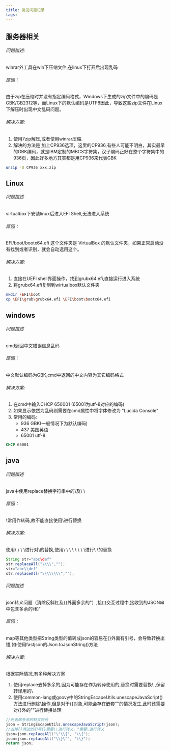 ```yaml
---
title: 常见问题记录
tags:
---
```


## 服务器相关

###### 问题描述:
winrar外工具在win下压缩文件,在linux下打开后出现乱码
###### 原因：
由于zip在压缩时并没有指定编码格式，Windows下生成的zip文件中的编码是GBK/GB2312等，而Linux下的默认编码是UTF8因此，导致这些zip文件在Linux下解压时出现中文乱码问题。
###### 解决方案:
1. 使用7zip解压,或者使用winrar压缩.
2. 解决的方法是 加上CP936选项，这里的CP936,有些人可能不明白，其实最早的GBK编码，就是IBM定制的MBCS字符集，汉子编码正好在整个字符集中的936页，因此好多地方其实都是用CP936来代表GBK
``` bash
unzip -O CP936 xxx.zip
```

## Linux

###### 问题描述 
virtualbox下安装linux后进入EFI Shell,无法进入系统
###### 原因：
EFI/boot/bootx64.efi 这个文件夹是 VirtualBox 的默认文件夹，如果正常启动没有找到或者识别，就会自动选用这个。
###### 解决方案:
1. 直接在UEFI shell界面操作，找到grubx64.efi,直接运行进入系统
2. 将grubx64.efi复制到wirtualbox默认文件夹
``` bash
mkdir \EFI\boot
cp \EFI\grub\grubx64.efi \EFI\boot\bootx64.efi
```


## windows

###### 问题描述 
cmd返回中文错误信息乱码
###### 原因：
中文默认编码为GBK,cmd中返回的中文内容为其它编码格式
###### 解决方案:
1. 在cmd中输入CHCP 650001 (65001为utf-8对应的编码)
2. 如果显示依然为乱码则需要在cmd属性中将字体修改为 "Lucida Console"
3. 常用的编码: 
    * 936 GBK(一般情况下为默认编码) 
    * 437 美国英语 
    * 65001 utf-8
``` cmd
CHCP 65001
```

## java

###### 问题描述 
java中使用replace替换字符串中的\及\ \
###### 原因：
\常用作转码,故不能直接使用\进行替换
###### 解决方案:
使用\ \ \ \进行对\的替换,使用\ \ \ \ \ \ \ \进行\ \的替换
``` java
String str="abc\def"
str.replaceAll("\\\\","");
str="abc\\def"
str.replaceAll("\\\\\\\\","");
```

###### 问题描述
json转义问题（消除反斜杠及{}外面多余的"）,接口交互过程中,接收到的JSON串中包含多余的\和"
###### 原因：
map等其他类型把String类型的值转成json的容易在{}外面有引号，会导致转换出错,如:使用fastjson的Json.toJsonString()方法
###### 解决方案:
根据实际情况,有多种解决方案
1. 使用replace去掉多余的\,因为可能存在作为转译使用的\,替换时需要替换\ \,保留转译用的\
2. 使用common-lang或goovy中的StringEscapeUtils.unescapeJavaScript()方法进行删除\操作,但是对于{}对象,可能会存在嵌套""的情况发生,此时还需要对{}外的""进行替换处理
``` java
//先去除多余的转义符号
json = StringEscapeUtils.unescapeJavaScript(json);
//去掉{}两边的引号{}需要\\进行转义，"需要\进行转义
json=json.replaceAll("\"\\{", "\\{");
json=json.replaceAll("\\}\"", "\\}");
return json;
```

